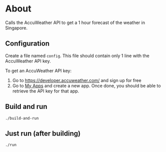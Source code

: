 # About

Calls the AccuWeather API to get a 1 hour forecast of the weather in Singapore.


## Configuration

Create a file named `config`. This file should contain only 1 line with the AccuWeather API key.

To get an AccuWeather API key:

1. Go to https://developer.accuweather.com/ and sign up for free
2. Go to [My Apps](https://developer.accuweather.com/user/me/apps) and create a new app. Once done, you should be able to retrieve the API key for that app.


## Build and run

    ./build-and-run


## Just run (after building)

    ./run
